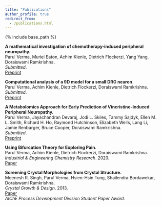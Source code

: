 ```yaml
---
title: "Publications"
author_profile: true
redirect_from: 
  - /publications.html
---
```


{% include base_path %}

<!-- Leave two spaces at the end -->

**A mathematical investigation of chemotherapy-induced peripheral neuropathy.**  
Parul Verma, Muriel Eaton, Achim Kienle, Dietrich Flockerzi, Yang Yang, Doraiswami Ramkrishna.  
*Submitted*.  
[Preprint](https://www.biorxiv.org/content/10.1101/2020.04.23.057851v1)

**Computational analysis of a 9D model for a small DRG neuron.**  
Parul Verma, Achim Kienle, Dietrich Flockerzi, Doraiswami Ramkrishna.  
*Submitted*.  
[Preprint](https://arxiv.org/abs/2001.04915)  

<!-- Leave two spaces at the end -->

**A Metabolomics Approach for Early Prediction of Vincristine-Induced Peripheral Neuropathy.**  
Parul Verma, Jayachandran Devaraj, Jodi L. Skiles, Tammy Sajdyk, Ellen M. L. Smith, Richard H. Ho, Raymond Hutchinson, Elizabeth Wells, Lang Li, Jamie Renbarger, Bruce Cooper, Doraiswami Ramkrishna.  
*Submitted*.  
[Preprint](https://www.medrxiv.org/content/early/2019/11/27/19013078.full.pdf)

**Using Bifurcation Theory for Exploring Pain.**  
Parul Verma, Achim Kienle, Dietrich Flockerzi, Doraiswami Ramkrishna.
*Industrial & Engineering Chemistry Research*. 2020.  
[Paper](https://pubs.acs.org/doi/10.1021/acs.iecr.9b04495)  

<!-- to leave a space: type "&nbsp;" -->

**Screening Crystal Morphologies from Crystal Structure.**  
Meenesh R. Singh, Parul Verma, Hsien-Hsin Tung, Shailendra Bordawekar, Doraiswami Ramkrishna.  
*Crystal Growth & Design*. 2013.  
[Paper](https://www.semanticscholar.org/paper/Screening-Crystal-Morphologies-from-Crystal-Singh-Verma/59290e17f35566385f0f4465bf8e6eb9713940c6)  
*AIChE Process Development Division Student Paper Award.*

<!-- The [DBLP](http://dblp.uni-trier.de/pers/hd/p/Pillutla:Venkata_Krishna) listing provides a comprehensive list of my publications. -->

